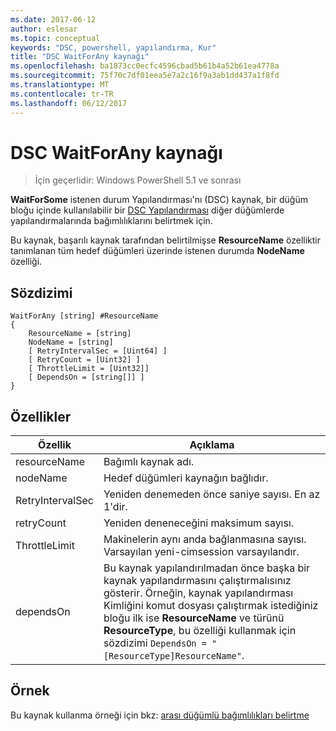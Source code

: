 ```yaml
---
ms.date: 2017-06-12
author: eslesar
ms.topic: conceptual
keywords: "DSC, powershell, yapılandırma, Kur"
title: "DSC WaitForAny kaynağı"
ms.openlocfilehash: ba1873cc0ecfc4596cbad5b61b4a52b61ea4778a
ms.sourcegitcommit: 75f70c7df01eea5e7a2c16f9a3ab1dd437a1f8fd
ms.translationtype: MT
ms.contentlocale: tr-TR
ms.lasthandoff: 06/12/2017
---
```

# <a name="dsc-waitforany-resource"></a>DSC WaitForAny kaynağı

> İçin geçerlidir: Windows PowerShell 5.1 ve sonrası

**WaitForSome** istenen durum Yapılandırması'nı (DSC) kaynak, bir düğüm bloğu içinde kullanılabilir bir [DSC Yapılandırması](configurations.md) diğer düğümlerde yapılandırmalarında bağımlılıklarını belirtmek için.

Bu kaynak, başarılı kaynak tarafından belirtilmişse **ResourceName** özelliktir tanımlanan tüm hedef düğümleri üzerinde istenen durumda **NodeName** özelliği.


## <a name="syntax"></a>Sözdizimi

```
WaitForAny [string] #ResourceName
{
    ResourceName = [string]
    NodeName = [string]
    [ RetryIntervalSec = [Uint64] ]
    [ RetryCount = [Uint32] ] 
    [ ThrottleLimit = [Uint32]]
    [ DependsOn = [string[]] ]
}
```

## <a name="properties"></a>Özellikler

|  Özellik  |  Açıklama   | 
|---|---| 
| resourceName| Bağımlı kaynak adı.| 
| nodeName| Hedef düğümleri kaynağın bağlıdır.| 
| RetryIntervalSec| Yeniden denemeden önce saniye sayısı. En az 1'dir.| 
| retryCount| Yeniden deneneceğini maksimum sayısı.| 
| ThrottleLimit| Makinelerin aynı anda bağlanmasına sayısı. Varsayılan yeni-cimsession varsayılandır.| 
| dependsOn | Bu kaynak yapılandırılmadan önce başka bir kaynak yapılandırmasını çalıştırmalısınız gösterir. Örneğin, kaynak yapılandırması Kimliğini komut dosyası çalıştırmak istediğiniz bloğu ilk ise __ResourceName__ ve türünü __ResourceType__, bu özelliği kullanmak için sözdizimi `DependsOn = "[ResourceType]ResourceName"`.|


## <a name="example"></a>Örnek

Bu kaynak kullanma örneği için bkz: [arası düğümlü bağımlılıkları belirtme](crossNodeDependencies.md)


